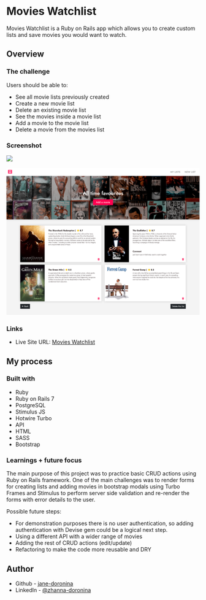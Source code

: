 # Movies Watchlist

Movies Watchlist is a Ruby on Rails app which allows you to create custom lists and save movies you would want to watch.

## Overview

### The challenge

Users should be able to:

- See all movie lists previously created
- Create a new movie list
- Delete an existing movie list
- See the movies inside a movie list
- Add a movie to the movie list
- Delete a movie from the movies list

### Screenshot

![](app/assets/images/watchlist_screenshot1.png)

![](app/assets/images/watchlist_screenshot2.png)


### Links

- Live Site URL: [Movies Watchlist](https://rails-watch-list-production.up.railway.app/)

## My process

### Built with

- Ruby
- Ruby on Rails 7
- PostgreSQL
- Stimulus JS
- Hotwire Turbo
- API
- HTML
- SASS
- Bootstrap


### Learnings + future focus

The main purpose of this project was to practice basic CRUD actions using Ruby on Rails framework. One of the main challenges was to render forms for creating lists and adding movies in bootstrap modals using Turbo Frames and Stimulus to perform server side validation and re-render the forms with error details to the user.

Possible future steps:
- For demonstration purposes there is no user authentication, so adding authentication with Devise gem could be a logical next step.
- Using a different API with a wider range of movies
- Adding the rest of CRUD actions (edit/update)
- Refactoring to make the code more reusable and DRY


## Author

- Github - [jane-doronina](https://github.com/jane-doronina)
- LinkedIn - [@zhanna-doronina](https://www.linkedin.com/in/zhanna-doronina/)
